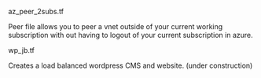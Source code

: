 az_peer_2subs.tf

Peer file allows you to peer a vnet outside of your current working subscription with out having to logout of your current subscription in azure.

wp_jb.tf

Creates a load balanced wordpress CMS and website. (under construction)

